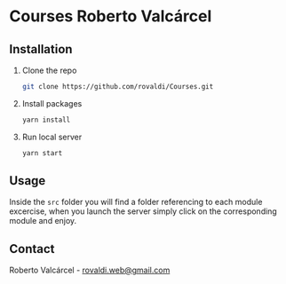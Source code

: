 # Courses Roberto Valcárcel

## Installation

1. Clone the repo
   ```sh
   git clone https://github.com/rovaldi/Courses.git
   ```
2. Install packages
   ```sh
   yarn install
   ```
3. Run local server
   ```sh
   yarn start
   ```

## Usage

Inside the `src` folder you will find a folder referencing to each module excercise, when you launch the server simply click on the corresponding module and enjoy.

## Contact

Roberto Valcárcel - rovaldi.web@gmail.com
